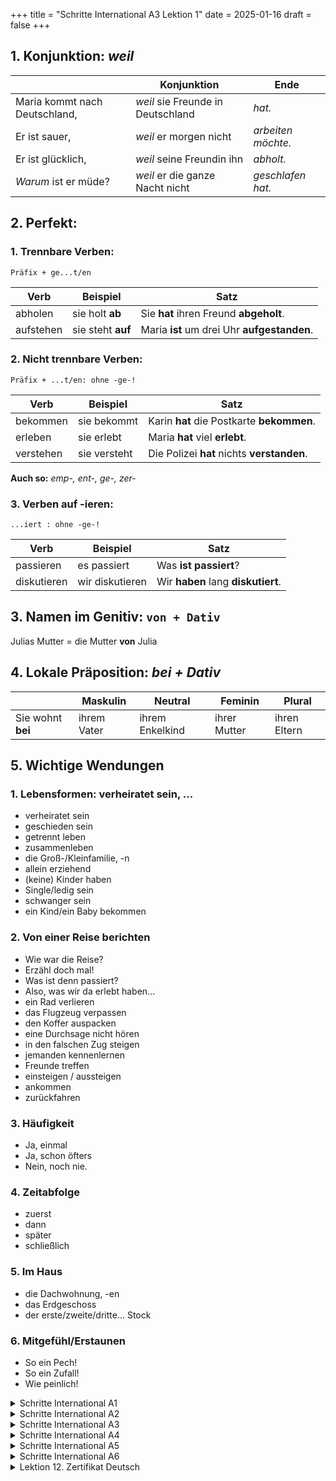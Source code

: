 +++
title = "Schritte International A3 Lektion 1"
date = 2025-01-16
draft = false
+++

## 1. Konjunktion: _weil_

| | Konjunktion | Ende |
|---|---|---|
| Maria kommt nach Deutschland, | _weil_ sie Freunde in Deutschland | _hat._ |
| Er ist sauer, | _weil_ er morgen nicht | _arbeiten möchte._ |
| Er ist glücklich, | _weil_ seine Freundin ihn | _abholt._ |
| _Warum_ ist er müde? | _weil_ er die ganze Nacht nicht | _geschlafen hat._ |

## 2. Perfekt: 

### 1. Trennbare Verben:

`Präfix + ge...t/en`

| Verb | Beispiel | Satz |
|---|---|---|
| abholen | sie holt **ab** | Sie **hat** ihren Freund **abgeholt**. |
| aufstehen | sie steht **auf** | Maria **ist** um drei Uhr **aufgestanden**. |

### 2. Nicht trennbare Verben:

`Präfix + ...t/en: ohne -ge-!`

| Verb | Beispiel | Satz |
|---|---|---|
| bekommen | sie bekommt | Karin **hat** die Postkarte **bekommen**. |
| erleben | sie erlebt | Maria **hat** viel **erlebt**. |
| verstehen | sie versteht | Die Polizei **hat** nichts **verstanden**. |

**Auch so:** _emp-, ent-, ge-, zer-_

### 3. Verben auf -ieren:

`...iert : ohne -ge-!`

| Verb | Beispiel | Satz |
|---|---|---|
| passieren | es passiert | Was **ist passiert**? |
| diskutieren | wir diskutieren | Wir **haben** lang **diskutiert**. |

## 3. Namen im Genitiv: `von + Dativ`

Julias Mutter = die Mutter **von** Julia

## 4. Lokale Präposition: _bei + Dativ_

| | Maskulin | Neutral | Feminin | Plural |
|---|---|---|---|---|
| Sie wohnt **bei** | ihrem Vater | ihrem Enkelkind | ihrer Mutter | ihren Eltern |

## 5. Wichtige Wendungen

### 1. Lebensformen: verheiratet sein, ...

- verheiratet sein
- geschieden sein
- getrennt leben
- zusammenleben
- die Groß-/Kleinfamilie, -n
- allein erziehend 
- (keine) Kinder haben
- Single/ledig sein
- schwanger sein 
- ein Kind/ein Baby bekommen

### 2. Von einer Reise berichten 

- Wie war die Reise?
- Erzähl doch mal!
- Was ist denn passiert?
- Also, was wir da erlebt haben...
- ein Rad verlieren
- das Flugzeug verpassen 
- den Koffer auspacken
- eine Durchsage nicht hören
- in den falschen Zug steigen 
- jemanden kennenlernen 
- Freunde treffen 
- einsteigen / aussteigen
- ankommen 
- zurückfahren

### 3. Häufigkeit

- Ja, einmal
- Ja, schon öfters
- Nein, noch nie.

### 4. Zeitabfolge 

- zuerst
- dann 
- später
- schließlich

### 5. Im Haus

- die Dachwohnung, -en
- das Erdgeschoss
- der erste/zweite/dritte... Stock

### 6. Mitgefühl/Erstaunen

- So ein Pech!
- So ein Zufall!
- Wie peinlich!


<details>
  <summary>Schritte International A1</summary>
  Lektion 1. Guten Tag . Mein Name ist…<br>
  Lektion 2. Familie und Freunde<br>
  Arbeitsbuch. Lektion 2<br>
  Lektion 3. Essen und Trinken<br>
  Lektion 4. Meine Wohnung<br>
  Lektion 5. Mein Tag<br>
  Lektion 6. Freizeit<br>
  Lektion 7. Lernen — ein Leben lang
</details>

<details>
  <summary>Schritte International A2</summary>
  Lektion 8. Beruf und Arbeit<br>
  Lektion 9. In einer fremden Stadt.<br>
  Lektion 10. Gesundheit<br>
  Lektion 11. In der Stadt unterwegs<br>
  Lektion 12. Der Kunde ist könig<br>
  Lektion 13. Neue Kleider<br>
  Lektion 14. Feste
</details>

<details>
  <summary>Schritte International A3</summary>
  Lektion 1. Kennenlernen<br>
  Lektion 2. Zu Hause<br>
  Lektion 3. Guten Appetit<br>
  Lektion 4. Arbeitswelt<br>
  Lektion 5. Sport und Fitness<br>
  Lektion 6. Ausbildung und Karriere<br>
  Lektion 7. Feste und Geschenke
</details>

<details>
  <summary>Schritte International A4</summary>
  Lektion 8. Am Wochenende<br>
  Lektion 9. Warenwelt<br>
  Lektion 10. Kommunikation<br>
  Lektion 11. Unterwegs<br>
  Lektion 12. Reisen<br>
  Lektion 13. Geld<br>
  Lektion 14. Lebensstationen
</details>

<details>
  <summary>Schritte International A5</summary>
  Lektion 1. Glück im Alltag<br>
  Lektion 2. Unterhaltung<br>
  Lektion 3. Fit bleiben<br>
  Lektion 4. Sprachen<br>
  Lektion 5. Beruf, Job und Praktikum<br>
  Lektion 6. Kundenwünsche<br>
  Lektion 7. Rund ums Wohnen
</details>

<details>
  <summary>Schritte International A6</summary>
  Lektion 8. Unter Freunden<br>
  Lektion 9. Technik und Alltag<br>
  Lektion 10. Rund ums Produkt<br>
  Lektion 11. Mit Menschen<br>
  Lektion 12. Rat und Hilfe<br>
  Lektion 13. Aus Politik und Geschichte<br>
  Lektion 14. Zu Hause in der Welt
</details>

<details>
  <summary>Lektion 12. Zertifikat Deutsch</summary>
</details>
